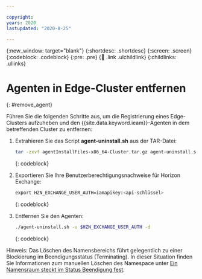 ```yaml
---

copyright:
years: 2020
lastupdated: "2020-8-25"

---
```


{:new_window: target="blank"}
{:shortdesc: .shortdesc}
{:screen: .screen}
{:codeblock: .codeblock}
{:pre: .pre}
{:child: .link .ulchildlink}
{:childlinks: .ullinks}

# Agenten in Edge-Cluster entfernen
{: #remove_agent}

Führen Sie die folgenden Schritte aus, um die Registrierung eines Edge-Clusters aufzuheben und den {{site.data.keyword.ieam}}-Agenten in dem betreffenden Cluster zu entfernen:

1. Extrahieren Sie das Script **agent-uninstall.sh** aus der TAR-Datei:

   ```bash
   tar -zxvf agentInstallFiles-x86_64-Cluster.tar.gz agent-uninstall.sh
   ```
   {: codeblock}

2. Exportieren Sie Ihre Benutzerberechtigungsnachweise für Horizon Exchange:

   ```bash
   export HZN_EXCHANGE_USER_AUTH=iamapikey:<api-schlüssel>
   ```
   {: codeblock}

3. Entfernen Sie den Agenten:

   ```bash
   ./agent-uninstall.sh -u $HZN_EXCHANGE_USER_AUTH -d
   ```
   {: codeblock}

Hinweis: Das Löschen des Namensbereichs führt gelegentlich zu einer Blockierung im Beendigungsstatus (Terminating). In dieser Situation finden Sie Informationen zum manuellen Löschen des Namespace unter [Ein Namensraum steckt im Status Beendigung fest](https://www.ibm.com/support/knowledgecenter/SSBS6K_3.1.1/troubleshoot/ns_terminating.html).
